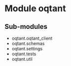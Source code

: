 Module oqtant
=============

Sub-modules
-----------
* oqtant.oqtant_client
* oqtant.schemas
* oqtant.settings
* oqtant.tests
* oqtant.util
